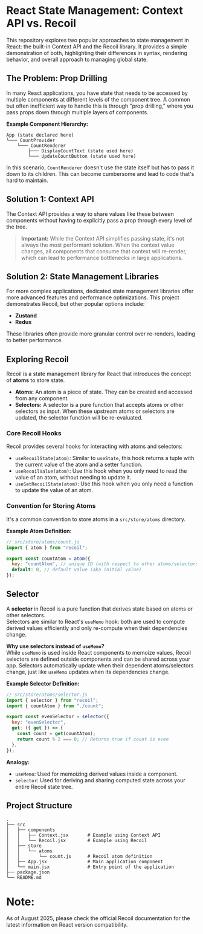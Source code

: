 # React State Management: Context API vs. Recoil

This repository explores two popular approaches to state management in React: the built-in Context API and the Recoil library. It provides a simple demonstration of both, highlighting their differences in syntax, rendering behavior, and overall approach to managing global state.

## The Problem: Prop Drilling

In many React applications, you have state that needs to be accessed by multiple components at different levels of the component tree. A common but often inefficient way to handle this is through "prop drilling," where you pass props down through multiple layers of components.

**Example Component Hierarchy:**

```
App (state declared here)
└─── CountProvider
    └─── CountRenderer
        ├─── DisplayCountText (state used here)
        └─── UpdateCountButton (state used here)
```

In this scenario, `CountRenderer` doesn't use the state itself but has to pass it down to its children. This can become cumbersome and lead to code that's hard to maintain.

## Solution 1: Context API

The Context API provides a way to share values like these between components without having to explicitly pass a prop through every level of the tree.

> **Important:** While the Context API simplifies passing state, it's not always the most performant solution. When the context value changes, all components that consume that context will re-render, which can lead to performance bottlenecks in large applications.

## Solution 2: State Management Libraries

For more complex applications, dedicated state management libraries offer more advanced features and performance optimizations. This project demonstrates Recoil, but other popular options include:

*   **Zustand**
*   **Redux**

These libraries often provide more granular control over re-renders, leading to better performance.

## Exploring Recoil

Recoil is a state management library for React that introduces the concept of **atoms** to store state.

*   **Atoms:** An atom is a piece of state. They can be created and accessed from any component.
*   **Selectors:** A selector is a pure function that accepts atoms or other selectors as input. When these upstream atoms or selectors are updated, the selector function will be re-evaluated.

### Core Recoil Hooks

Recoil provides several hooks for interacting with atoms and selectors:

*   `useRecoilState(atom)`: Similar to `useState`, this hook returns a tuple with the current value of the atom and a setter function.
*   `useRecoilValue(atom)`: Use this hook when you only need to read the value of an atom, without needing to update it.
*   `useSetRecoilState(atom)`: Use this hook when you only need a function to update the value of an atom.

### Convention for Storing Atoms

It's a common convention to store atoms in a `src/store/atoms` directory.

**Example Atom Definition:**

```jsx
// src/store/atoms/count.js
import { atom } from "recoil";

export const countAtom = atom({
  key: "countAtom", // unique ID (with respect to other atoms/selectors)
  default: 0, // default value (aka initial value)
});
```

## Selector

A **selector** in Recoil is a pure function that derives state based on atoms or other selectors.  
Selectors are similar to React's `useMemo` hook: both are used to compute derived values efficiently and only re-compute when their dependencies change.

**Why use selectors instead of `useMemo`?**  
While `useMemo` is used inside React components to memoize values, Recoil selectors are defined outside components and can be shared across your app. Selectors automatically update when their dependent atoms/selectors change, just like `useMemo` updates when its dependencies change.

**Example Selector Definition:**

```jsx
// src/store/atoms/selector.js
import { selector } from "recoil";
import { countAtom } from "./count";

export const evenSelector = selector({
  key: "evenSelector",
  get: ({ get }) => {
    const count = get(countAtom);
    return count % 2 === 0; // Returns true if count is even
  },
});
```

**Analogy:**  
- `useMemo`: Used for memoizing derived values inside a component.
- `selector`: Used for deriving and sharing computed state across your entire Recoil state tree.


## Project Structure

```
.
├── src
│   ├── components
│   │   ├── Context.jsx       # Example using Context API
│   │   └── Recoil.jsx        # Example using Recoil
│   ├── store
│   │   └── atoms
│   │       └── count.js      # Recoil atom definition
│   ├── App.jsx               # Main application component
│   └── main.jsx              # Entry point of the application
├── package.json
└── README.md
```

# **Note:** 
As of August 2025, please check the official Recoil documentation for the latest information on React version compatibility.
